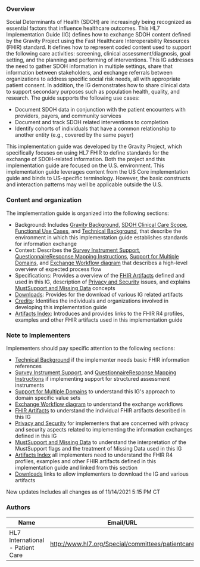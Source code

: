 ### Overview

Social Determinants of Health (SDOH) are increasingly being recognized as essential factors that influence healthcare outcomes. This HL7 Implementation Guide (IG) defines how to exchange SDOH content defined by the Gravity Project using the Fast Healthcare Interoperability Resources (FHIR) standard. It defines how to represent coded content used to support the following care activities: screening, clinical assessment/diagnosis, goal setting, and the planning and performing of interventions. This IG addresses the need to gather SDOH information in multiple settings, share that information between stakeholders, and exchange referrals between organizations to address specific social risk needs, all with appropriate patient consent.  In addition, the IG demonstrates how to share clinical data to support secondary purposes such as population health, quality, and research. The guide supports the following use cases:
* 	Document SDOH data in conjunction with the patient encounters with providers, payers, and community services
* 	Document and track SDOH related interventions to completion
* 	Identify cohorts of individuals that have a common relationship to another entity (e.g., covered by the same payer)


This implementation guide was developed by the Gravity Project, which specifically focuses on using HL7 FHIR to define standards for the exchange of SDOH-related information.  Both the project and this implementation guide are focused on the U.S. environment.  This implementation guide leverages content from the US Core implementation guide and binds to US-specific terminology.  However, the basic constructs and interaction patterns may well be applicable outside the U.S.

### Content and organization

The implementation guide is organized into the following sections:

* Background: Includes [Gravity Background](gravity_background.html), [SDOH Clinical Care Scope](sdoh_clinical_care_scope.html), [Functional Use Cases](functional_use_cases.html), and [Technical Background](technical_background.html), that describe the environment in which this implementation guide establishes standards for information exchange
* Context: Describes the [Survey Instrument Support](survey_instrument_support.html),[ QuestionnaireResponse Mapping Instructions](mapping_instructions.html), [Support for Multiple Domains](support_for_multiple_domains.html), and [Exchange Workflow diagram](exchange_workflow.html) that describes a high-level overview of expected process flow
* Specifications: Provides a overview of the [FHIR Artifacts](fhir_artifacts_overview.html) defined and used in this IG, description of [Privacy and Security](privacy_and_security.html) issues, and explains [MustSupport and Missing Data](mustsupport_and_missing_data.html) concepts 
* [Downloads](downloads.html): Provides for the download of various IG related artifacts
* [Credits](credits.html): Identifies the individuals and organizations involved in developing this implementation guide
* [Artifacts Index](artifacts.html):  Introduces and provides links to the FHIR R4 profiles, examples and other FHIR artifacts used in this implementation guide

### Note to Implementers

Implementers should pay specific attention to the following sections:

* [Technical Background](technical_background.html) if the implementer needs basic FHIR information references
* [Survey Instrument Support](survey_instrument_support.html), and [ QuestionnaireResponse Mapping Instructions](mapping_instructions.html) if implementing support for structured assessment instruments
* [Support for Multiple Domains](support_for_multiple_domains.html) to understand this IG's approach to domain specific value sets
* [Exchange Workflow diagram](exchange_workflow.html) to understand the exchange workflows
* [FHIR Artifacts](fhir_artifacts_overview.html) to understand the individual FHIR artifacts described in this IG
* [Privacy and Security](privacy_and_security.html) for implementers that are concerned with privacy and security aspects related to implementing the information exchanges defined in this IG
* [MustSupport and Missing Data](mustsupport_and_missing_data.html) to understand the interpretation of the MustSupport flags and the treatment of Missing Data used in this IG 
* [Artifacts Index](artifacts.html) all implementers need to understand the FHIR R4 profiles, examples and other FHIR artifacts defined in this implementation guide and linked from this section
* [Downloads](downloads.html) links to allow implementers to download the IG and various artifacts

New updates
Includes all changes as of 11/14/2021 5:15 PM CT



### Authors

<table>
<thead>
<tr>
<th>Name</th>
<th>Email/URL</th>
</tr>
</thead>
<tbody>
<tr>
<td>HL7 International - Patient Care</td>
<td><a href="http://www.hl7.org/Special/committees/patientcare" target="_new">http://www.hl7.org/Special/committees/patientcare</a></td>
</tr>
</tbody>
</table>


